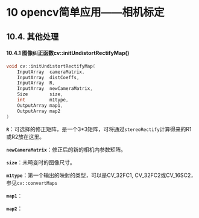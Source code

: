 # 10 opencv简单应用——相机标定

## 10.4. 其他处理

#### 10.4.1 图像纠正函数cv::initUndistortRectifyMap()

```c++
void cv::initUndistortRectifyMap(
    InputArray	cameraMatrix,
    InputArray	distCoeffs,
    InputArray	R,
    InputArray 	newCameraMatrix,
    Size		size,
    int			m1type,
    OutputArray map1,
    OutputArray map2
)
```

**`R`**：可选择的修正矩阵，是一个3*3矩阵，可将通过`stereoRectify`计算得来的R1或R2放在这里。

**`newCameraMatrix`**：修正后的新的相机内参数矩阵。

**`size`**：未畸变时的图像尺寸。

**`m1type`**：第一个输出的映射的类型，可以是CV_32FC1, CV_32FC2或CV_16SC2，参见`cv::convertMaps`

**`map1`**：

**`map2`**：